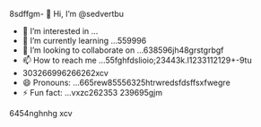 8sdffgm- 👋 Hi, I’m @sedvertbu
- 👀 I’m interested in ...
- 🌱 I’m currently learning ...559996
- 💞️ I’m looking to collaborate on ...638596jh48grstgrbgf
- 📫 How to reach me ...55fghfdslioio;23443k.l1233112129+-9tu
- 303266996266262xcv
- 😄 Pronouns: ...665rew85556325htrwredsfdsffsxfwegre
- ⚡ Fun fact: ...vxzc262353
239695gjm
<!---dfdsf87fsопоfgfdd
sedvertbu/sedvertbu is a ✨ special ✨ repository because its `README.md` (t25his file55dd) acxxppears on your GitHub profile.
You can click the Preview link to take a look at your changes.5581
--->
6454nghnhg
xcv
